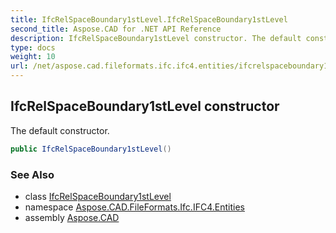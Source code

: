 ```yaml
---
title: IfcRelSpaceBoundary1stLevel.IfcRelSpaceBoundary1stLevel
second_title: Aspose.CAD for .NET API Reference
description: IfcRelSpaceBoundary1stLevel constructor. The default constructor
type: docs
weight: 10
url: /net/aspose.cad.fileformats.ifc.ifc4.entities/ifcrelspaceboundary1stlevel/ifcrelspaceboundary1stlevel/
---
```

## IfcRelSpaceBoundary1stLevel constructor

The default constructor.

```csharp
public IfcRelSpaceBoundary1stLevel()
```

### See Also

* class [IfcRelSpaceBoundary1stLevel](../)
* namespace [Aspose.CAD.FileFormats.Ifc.IFC4.Entities](../../ifcrelspaceboundary1stlevel/)
* assembly [Aspose.CAD](../../../)


